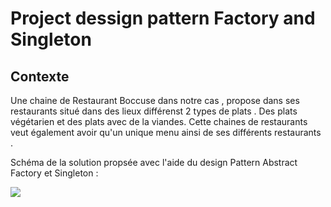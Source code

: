 # Project dessign pattern Factory and Singleton

## Contexte 

Une chaine de Restaurant Boccuse dans notre cas , propose dans ses restaurants situé dans des lieux différenst 2 types de plats . Des plats végétarien et des plats avec de la viandes. Cette chaines de restaurants veut également avoir qu'un unique menu ainsi de ses différents restaurants . 

Schéma de la solution propsée avec l'aide du design Pattern Abstract Factory et Singleton : 

![](https://i.imgur.com/zxSF543.png)